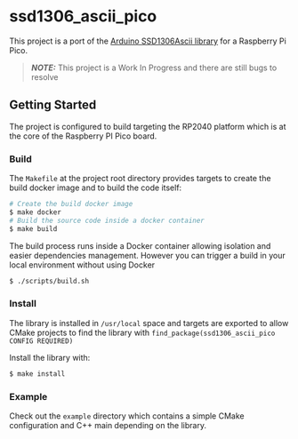# ssd1306_ascii_pico

This project is a port of the [Arduino SSD1306Ascii library](https://github.com/greiman/SSD1306Ascii) for a Raspberry Pi Pico.

> **_NOTE:_** This project is a Work In Progress and there are still bugs to resolve

## Getting Started

The project is configured to build targeting the RP2040 platform which is at the core of the Raspberry PI Pico board.

### Build

The `Makefile` at the project root directory provides targets to create the build docker image and to build the code itself:

```bash
# Create the build docker image
$ make docker
# Build the source code inside a docker container
$ make build
```

The build process runs inside a Docker container allowing isolation and easier dependencies management.
However you can trigger a build in your local environment without using Docker

```bash
$ ./scripts/build.sh
```

### Install

The library is installed in `/usr/local` space and targets are exported to allow CMake projects to find the library with `find_package(ssd1306_ascii_pico CONFIG REQUIRED)`

Install the library with:

```bash
$ make install
```

### Example

Check out the `example` directory which contains a simple CMake configuration and C++ main depending on the library.
